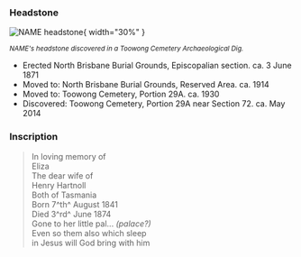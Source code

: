 ### Headstone  

![NAME headstone](../assets/NAME.jpg){ width="30%" }

*<small>NAME's headstone discovered in a Toowong Cemetery Archaeological Dig.</small>*

- Erected North Brisbane Burial Grounds, Episcopalian section. ca. 3 June 1871
- Moved to: North Brisbane Burial Grounds, Reserved Area. ca. 1914
- Moved to: Toowong Cemetery, Portion 29A. ca. 1930
- Discovered: Toowong Cemetery, Portion 29A near Section 72. ca. May 2014


### Inscription

>In loving memory of <br>
>Eliza <br>
>The dear wife of <br>
>Henry Hartnoll <br>
>Both of Tasmania <br>
>Born 7^th^ August 1841 <br>
>Died 3^rd^ June 1874 <br>
>Gone to her little pal... *(palace?)*<br>
>Even so them also which sleep <br>
>in Jesus will God bring with him <br>

<!--
 ## Status from Graves Ontology
 
 Add start and end dates if known
 - Unbuilt - The object is planned for construction but work has not begun (and / or may never be built).
 - Serviceable - The object is capable of performing its function[^1] (but may not be activated or in use).
 - Abandoned - The object still exists but is not in use.
 - Demolished - The object was destroyed or disassembled and remains or traces of the object may exist.
 - Unserviceable - The object is incapable of functioning but may be repairable.
 - Rebuilt - The object has been made serviceable after damage through repairs.
 - Ruins - The object has been unserviceable for some time and cannot be repaired, but some traces of the objects can still be observed.
 - Eliminated - The object was completely and permanently destroyed or disassembled. No remains or traces of the object exists.
 
 ## Other language
 
 - Unbuilt
 - Serviceable
 - Erected / In Service
 - Discovered
 
 -->
